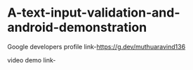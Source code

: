 # A-text-input-validation-and-android-demonstration


Google developers profile link-https://g.dev/muthuaravind136
 
 
 video demo link-
